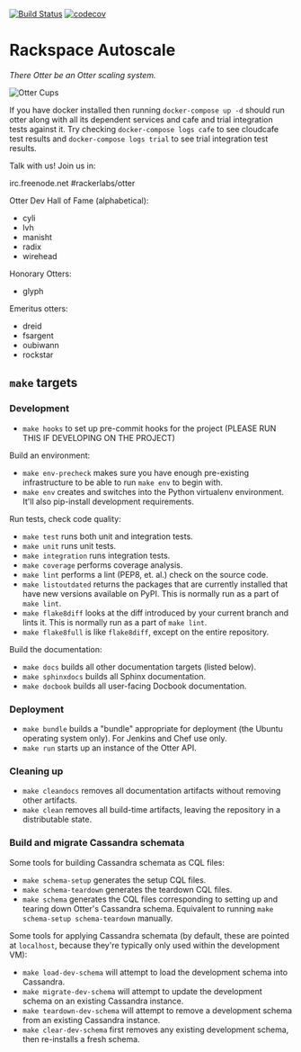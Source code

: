 [![Build Status](https://travis-ci.org/rackerlabs/otter.svg?branch=master)](https://travis-ci.org/rackerlabs/otter)
[![codecov](https://codecov.io/gh/rackerlabs/otter/branch/master/graph/badge.svg)](https://codecov.io/gh/rackerlabs/otter)
# Rackspace Autoscale

*There Otter be an Otter scaling system.*

![Otter Cups](https://i.chzbgr.com/completestore/12/8/19/AjXtHogT4UqgJwDJsq7igA2.gif)

If you have docker installed then running `docker-compose up -d` should run otter
along with all its dependent services and cafe and trial integration tests
against it. Try checking `docker-compose logs cafe` to see cloudcafe test results
and `docker-compose logs trial` to see trial integration test results.

Talk with us! Join us in:

irc.freenode.net #rackerlabs/otter

Otter Dev Hall of Fame (alphabetical):

- cyli
- lvh
- manisht
- radix
- wirehead

Honorary Otters:

- glyph

Emeritus otters:

- dreid
- fsargent
- oubiwann
- rockstar

## `make` targets

### Development

- `make hooks` to set up pre-commit hooks for the project
  (PLEASE RUN THIS IF DEVELOPING ON THE PROJECT)

Build an environment:

- `make env-precheck` makes sure you have enough pre-existing
  infrastructure to be able to run `make env` to begin with.
- `make env` creates and switches into the Python virtualenv
  environment.  It'll also pip-install development requirements.

Run tests, check code quality:

- `make test` runs both unit and integration tests.
- `make unit` runs unit tests.
- `make integration` runs integration tests.
- `make coverage` performs coverage analysis.
- `make lint` performs a lint (PEP8, et. al.) check on the source
  code.
- `make listoutdated` returns the packages that are currently
  installed that have new versions available on PyPI. This is normally
  run as a part of `make lint`.
- `make flake8diff` looks at the diff introduced by your current
  branch and lints it. This is normally run as a part of `make lint`.
- `make flake8full` is like `flake8diff`, except on the entire
  repository.

Build the documentation:

- `make docs` builds all other documentation targets (listed below).
- `make sphinxdocs` builds all Sphinx documentation.
- `make docbook` builds all user-facing Docbook documentation.

### Deployment

- `make bundle` builds a "bundle" appropriate for deployment (the Ubuntu
  operating system only).  For Jenkins and Chef use only.
- `make run` starts up an instance of the Otter API.

### Cleaning up

- `make cleandocs` removes all documentation artifacts without
  removing other artifacts.
- `make clean` removes all build-time artifacts, leaving the
  repository in a distributable state.

### Build and migrate Cassandra schemata

Some tools for building Cassandra schemata as CQL files:

- `make schema-setup` generates the setup CQL files.
- `make schema-teardown` generates the teardown CQL files.
- `make schema` generates the CQL files corresponding to setting up
  and tearing down Otter's Cassandra schema.  Equivalent to running
  `make schema-setup schema-teardown` manually.

Some tools for applying Cassandra schemata (by default, these are
pointed at `localhost`, because they're typically only used within the
development VM):

- `make load-dev-schema` will attempt to load the development schema
  into Cassandra.
- `make migrate-dev-schema` will attempt to update the development
  schema on an existing Cassandra instance.
- `make teardown-dev-schema` will attempt to remove a development
  schema from an existing Cassandra instance.
- `make clear-dev-schema` first removes any existing development
  schema, then re-installs a fresh schema.
